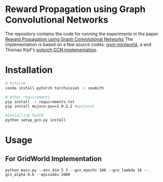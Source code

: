 # Reward Propagation using Graph Convolutional Networks
The repository contains the code for running the experiments in the paper [Reward Propagation using Graph Convolutional Networks](https://arxiv.org/abs/2010.02474) The implementation is based on a few source codes: [gym-miniworld](https://github.com/maximecb/gym-miniworld), a  and Thomas Kipf's [pytorch GCN implementation](https://github.com/tkipf/pygcn).

# Installation

```bash
# PyTorch
conda install pytorch torchvision -c soumith

# Other requirements
pip install -r requirements.txt
pip install mujoco-py==2.0.2.2 #optional

#Installing PyGCN
python setup_gcn.py install
```

# Usage

## For GridWorld Implementation

```python main.py --env_dim 5 5 --gcn_epochs 100 --gcn_lambda 10 --gcn_alpha 0.6 --episodes 2000```
